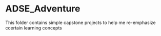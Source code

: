 # ADSE_Adventure
This folder contains simple capstone projects to help me re-emphasize ccertain learning concepts 

